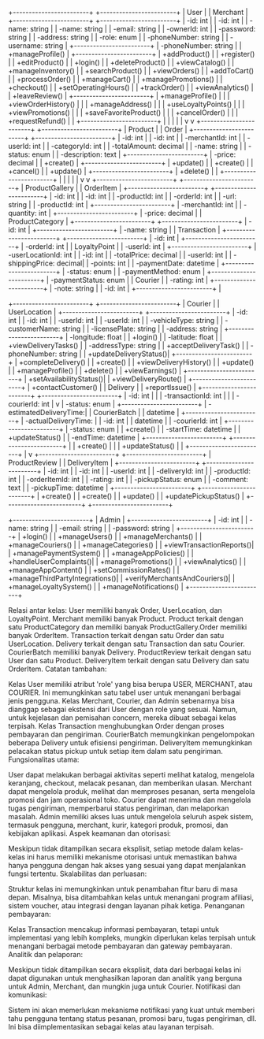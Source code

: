 +------------------------+        +------------------------+
|         User           |        |        Merchant        |
+------------------------+        +------------------------+
| -id: int               |        | -id: int               |
| -name: string          |        | -name: string          |
| -email: string         |        | -ownerId: int          |
| -password: string      |        | -address: string       |
| -role: enum            |        | -phoneNumber: string   |
| -username: string      |        +------------------------+
| -phoneNumber: string   |        | +manageProfile()       |
+------------------------+        | +addProduct()          |
| +register()            |        | +editProduct()         |
| +login()               |        | +deleteProduct()       |
| +viewCatalog()         |        | +manageInventory()     |
| +searchProduct()       |        | +viewOrders()          |
| +addToCart()           |        | +processOrder()        |
| +manageCart()          |        | +managePromotions()    |
| +checkout()            |        | +setOperatingHours()   |
| +trackOrder()          |        | +viewAnalytics()       |
| +leaveReview()         |        +------------------------+
| +manageProfile()       |                 |
| +viewOrderHistory()    |                 |
| +manageAddress()       |                 |
| +useLoyaltyPoints()    |                 |
| +viewPromotions()      |                 |
| +saveFavoriteProduct() |                 |
| +cancelOrder()         |                 |
| +requestRefund()       |                 |
+------------------------+                 |
           |                               |
           |                               |
           v                               v
+------------------------+        +------------------------+
|        Product         |        |         Order          |
+------------------------+        +------------------------+
| -id: int               |        | -id: int               |
| -merchantId: int       |        | -userId: int           |
| -categoryId: int       |        | -totalAmount: decimal  |
| -name: string          |        | -status: enum          |
| -description: text     |        +------------------------+
| -price: decimal        |        | +create()              |
+------------------------+        | +update()              |
| +create()              |        | +cancel()              |
| +update()              |        +------------------------+
| +delete()              |                 |
+------------------------+                 |
           |                               |
           |                               |
           v                               v
+------------------------+        +------------------------+
|     ProductGallery     |        |       OrderItem        |
+------------------------+        +------------------------+
| -id: int               |        | -id: int               |
| -productId: int        |        | -orderId: int          |
| -url: string           |        | -productId: int        |
+------------------------+        | -merchantId: int       |
                                  | -quantity: int         |
+------------------------+        | -price: decimal        |
|    ProductCategory     |        +------------------------+
+------------------------+
| -id: int               |        +------------------------+
| -name: string          |        |      Transaction       |
+------------------------+        +------------------------+
                                  | -id: int               |
+------------------------+        | -orderId: int          |
|      LoyaltyPoint      |        | -userId: int           |
+------------------------+        | -userLocationId: int   |
| -id: int               |        | -totalPrice: decimal   |
| -userId: int           |        | -shippingPrice: decimal|
| -points: int           |        | -paymentDate: datetime |
+------------------------+        | -status: enum          |
                                  | -paymentMethod: enum   |
+------------------------+        | -paymentStatus: enum   |
|        Courier         |        | -rating: int           |
+------------------------+        | -note: string          |
| -id: int               |        +------------------------+
|

+------------------------+        +------------------------+
|        Courier         |        |      UserLocation      |
+------------------------+        +------------------------+
| -id: int               |        | -id: int               |
| -userId: int           |        | -userId: int           |
| -vehicleType: string   |        | -customerName: string  |
| -licensePlate: string  |        | -address: string       |
+------------------------+        | -longitude: float      |
| +login()               |        | -latitude: float       |
| +viewDeliveryTasks()   |        | -addressType: string   |
| +acceptDeliveryTask()  |        | -phoneNumber: string   |
| +updateDeliveryStatus()|        +------------------------+
| +completeDelivery()    |        | +create()              |
| +viewDeliveryHistory() |        | +update()              |
| +manageProfile()       |        | +delete()              |
| +viewEarnings()        |        +------------------------+
| +setAvailabilityStatus()|
| +viewDeliveryRoute()   |        +------------------------+
| +contactCustomer()     |        |        Delivery        |
| +reportIssue()         |        +------------------------+
+------------------------+        | -id: int               |
           |                      | -transactionId: int    |
           |                      | -courierId: int        |
           v                      | -status: enum          |
+------------------------+        | -estimatedDeliveryTime:|
|    CourierBatch        |        |  datetime              |
+------------------------+        | -actualDeliveryTime:   |
| -id: int               |        |  datetime              |
| -courierId: int        |        +------------------------+
| -status: enum          |        | +create()              |
| -startTime: datetime   |        | +updateStatus()        |
| -endTime: datetime     |        +------------------------+
+------------------------+                 |
| +create()              |                 |
| +updateStatus()        |                 |
+------------------------+                 |
                                           v
+------------------------+        +------------------------+
|     ProductReview      |        |     DeliveryItem       |
+------------------------+        +------------------------+
| -id: int               |        | -id: int               |
| -userId: int           |        | -deliveryId: int       |
| -productId: int        |        | -orderItemId: int      |
| -rating: int           |        | -pickupStatus: enum    |
| -comment: text         |        | -pickupTime: datetime  |
+------------------------+        +------------------------+
| +create()              |        | +create()              |
| +update()              |        | +updatePickupStatus()  |
+------------------------+        +------------------------+

+------------------------+
|        Admin           |
+------------------------+
| -id: int               |
| -name: string          |
| -email: string         |
| -password: string      |
+------------------------+
| +login()               |
| +manageUsers()         |
| +manageMerchants()     |
| +manageCouriers()      |
| +manageCategories()    |
| +viewTransactionReports()|
| +managePaymentSystem() |
| +manageAppPolicies()   |
| +handleUserComplaints()|
| +managePromotions()    |
| +viewAnalytics()       |
| +manageAppContent()    |
| +setCommissionRates()  |
| +manageThirdPartyIntegrations()|
| +verifyMerchantsAndCouriers()|
| +manageLoyaltySystem() |
| +manageNotifications() |
+------------------------+


Relasi antar kelas:
User memiliki banyak Order, UserLocation, dan LoyaltyPoint.
Merchant memiliki banyak Product.
Product terkait dengan satu ProductCategory dan memiliki banyak ProductGallery.Order memiliki banyak OrderItem.
Transaction terkait dengan satu Order dan satu UserLocation.
Delivery terkait dengan satu Transaction dan satu Courier.
CourierBatch memiliki banyak Delivery.
ProductReview terkait dengan satu User dan satu Product.
DeliveryItem terkait dengan satu Delivery dan satu OrderItem.
Catatan tambahan:

Kelas User memiliki atribut 'role' yang bisa berupa USER, MERCHANT, atau COURIER. Ini memungkinkan satu tabel user untuk menangani berbagai jenis pengguna.
Kelas Merchant, Courier, dan Admin sebenarnya bisa dianggap sebagai ekstensi dari User dengan role yang sesuai. Namun, untuk kejelasan dan pemisahan concern, mereka dibuat sebagai kelas terpisah.
Kelas Transaction menghubungkan Order dengan proses pembayaran dan pengiriman.
CourierBatch memungkinkan pengelompokan beberapa Delivery untuk efisiensi pengiriman.
DeliveryItem memungkinkan pelacakan status pickup untuk setiap item dalam satu pengiriman.
Fungsionalitas utama:

User dapat melakukan berbagai aktivitas seperti melihat katalog, mengelola keranjang, checkout, melacak pesanan, dan memberikan ulasan.
Merchant dapat mengelola produk, melihat dan memproses pesanan, serta mengelola promosi dan jam operasional toko.
Courier dapat menerima dan mengelola tugas pengiriman, memperbarui status pengiriman, dan melaporkan masalah.
Admin memiliki akses luas untuk mengelola seluruh aspek sistem, termasuk pengguna, merchant, kurir, kategori produk, promosi, dan kebijakan aplikasi.
Aspek keamanan dan otorisasi:

Meskipun tidak ditampilkan secara eksplisit, setiap metode dalam kelas-kelas ini harus memiliki mekanisme otorisasi untuk memastikan bahwa hanya pengguna dengan hak akses yang sesuai yang dapat menjalankan fungsi tertentu.
Skalabilitas dan perluasan:

Struktur kelas ini memungkinkan untuk penambahan fitur baru di masa depan. Misalnya, bisa ditambahkan kelas untuk menangani program afiliasi, sistem voucher, atau integrasi dengan layanan pihak ketiga.
Penanganan pembayaran:

Kelas Transaction mencakup informasi pembayaran, tetapi untuk implementasi yang lebih kompleks, mungkin diperlukan kelas terpisah untuk menangani berbagai metode pembayaran dan gateway pembayaran.
Analitik dan pelaporan:

Meskipun tidak ditampilkan secara eksplisit, data dari berbagai kelas ini dapat digunakan untuk menghasilkan laporan dan analitik yang berguna untuk Admin, Merchant, dan mungkin juga untuk Courier.
Notifikasi dan komunikasi:

Sistem ini akan memerlukan mekanisme notifikasi yang kuat untuk memberi tahu pengguna tentang status pesanan, promosi baru, tugas pengiriman, dll. Ini bisa diimplementasikan sebagai kelas atau layanan terpisah.